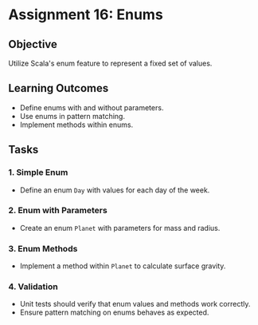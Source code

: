 
# Assignment 16: Enums

## Objective
Utilize Scala's enum feature to represent a fixed set of values.

## Learning Outcomes
- Define enums with and without parameters.
- Use enums in pattern matching.
- Implement methods within enums.

## Tasks

### 1. Simple Enum
- Define an enum `Day` with values for each day of the week.

### 2. Enum with Parameters
- Create an enum `Planet` with parameters for mass and radius.

### 3. Enum Methods
- Implement a method within `Planet` to calculate surface gravity.

### 4. Validation
- Unit tests should verify that enum values and methods work correctly.
- Ensure pattern matching on enums behaves as expected.
